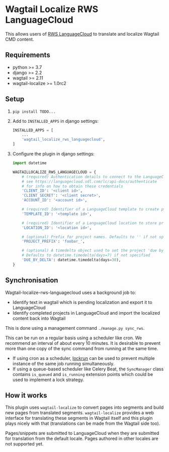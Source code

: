 # Wagtail Localize RWS LanguageCloud

This allows users of [RWS LanguageCloud](https://www.rws.com/translation/language-cloud/) to translate and localize Wagtail CMD content.

## Requirements

- python >= 3.7
- django >= 2.2
- wagtail >= 2.11
- wagtail-localize >= 1.0rc2

## Setup

1. `pip install TODO...`
2. Add to `INSTALLED_APPS` in django settings:

    ```python
    INSTALLED_APPS = [
        ...
        'wagtail_localize_rws_languagecloud',
    ]
    ```

3. Configure the plugin in django settings:

    ```python
    import datetime

    WAGTAILLOCALIZE_RWS_LANGUAGECLOUD = {
        # (required) Authentication details to connect to the LanguageCloud API
        # see https://languagecloud.sdl.com/lc/api-docs/authenticate
        # for info on how to obtain these credentials
        'CLIENT_ID': '<client id>',
        'CLIENT_SECRET': '<client secret>',
        'ACCOUNT_ID': '<account id>',

        # (required) Identifier of a LanguageCloud template to create projects from
        'TEMPLATE_ID': '<template id>',

        # (required) Identifier of a LanguageCloud location to store project files in
        'LOCATION_ID': '<location id>',

        # (optional) Prefix for project names. Defaults to '' if not specified
        'PROJECT_PREFIX': 'foobar_',

        # (optional) A timedelta object used to set the project 'due by' date.
        # Defaults to datetime.timedelta(days=7) if not specified
        'DUE_BY_DELTA': datetime.timedelta(days=30),
    }
    ```


## Synchronisation

Wagtail-localize-rws-languagecloud uses a background job to:

- Identify text in wagtail which is pending localization and export it to LanguageCloud
- Identify completed projects in LanguageCloud and import the localized content back into Wagtail

This is done using a management command `./manage.py sync_rws`.

This can be run on a regular basis using a scheduler like cron. We recommend an interval of about every 10 minutes. It is desirable to prevent more than one copy of the sync command from running at the same time.

- If using cron as a scheduler, [lockrun](http://unixwiz.net/tools/lockrun.html) can be used to prevent multiple instance of the same job running simultaneously.
- If using a queue-based scheduler like Celery Beat, the `SyncManager` class contains `is_queued` and `is_running` extension points which could be used to implement a lock strategy.

## How it works

This plugin uses `wagtail-localize` to convert pages into segments and build new pages from translated segments. `wagtail-localize` provides a web interface for translating these segments in Wagtail itself and this plugin plays nicely with that (translations can be made from the Wagtail side too).

Pages/snippets are submitted to LanguageCloud when they are submitted for translation from the default locale. Pages authored in other locales are not supported yet.
